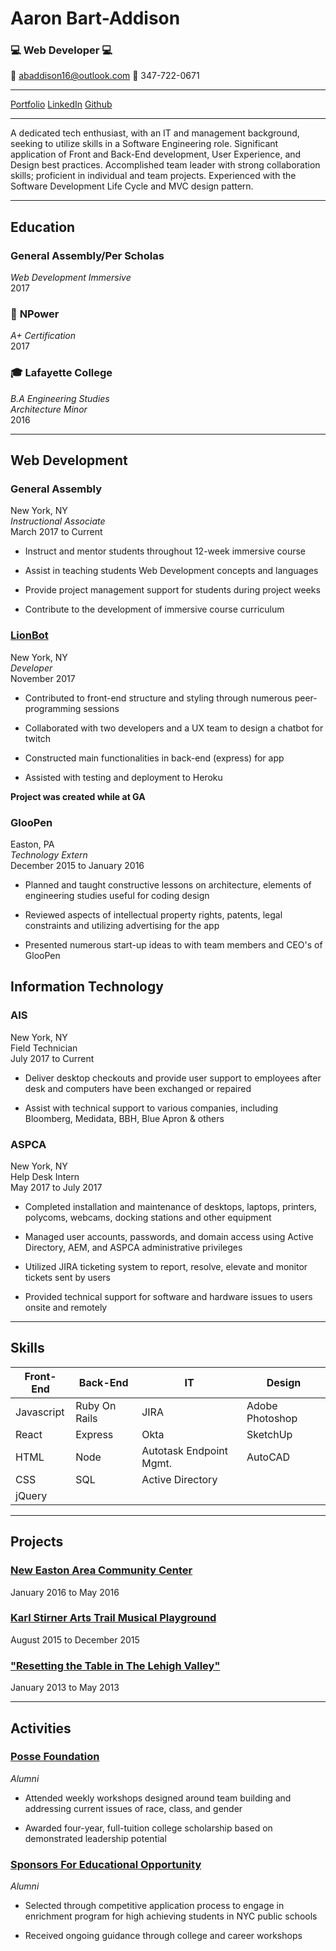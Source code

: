 # Aaron Bart-Addison 
### :computer: **Web Developer** :computer:

:email: abaddison16@outlook.com
:iphone: 347-722-0671
___
[Portfolio](https://ronaddy.github.io)
[LinkedIn](https://linkedin.com/in/abaddison16/)
[Github](https://github.com/RonAddy)
___

A dedicated tech enthusiast, with an IT and management background, seeking to utilize skills in a Software Engineering role. Significant application of Front and Back-End development, User Experience, and Design best practices.  Accomplished team leader with strong collaboration skills; proficient in individual and team projects. Experienced with the Software Development Life Cycle and MVC design pattern.

***

## Education

### **General Assembly/Per Scholas**
_Web Development Immersive_
<br>
2017

### :battery: **NPower**
_A+ Certification_
<br>
2017

### :mortar_board: **Lafayette College**
_B.A Engineering Studies_
<br>
_Architecture Minor_
<br>
2016

___

## Web Development 

### **General Assembly**
New York, NY
<br>
_Instructional Associate_
<br>
March 2017 to Current

* Instruct and mentor students throughout 12-week immersive course

* Assist in teaching students Web Development concepts and languages

* Provide project management support for students during project weeks

* Contribute to the development of immersive course curriculum 


### [**LionBot**](https://github.com/k1bs/lionbot)
New York, NY
<br>
_Developer_
<br>
November 2017

* Contributed to front-end structure and styling through numerous peer-programming sessions

* Collaborated with two developers and a UX team to design a chatbot for twitch

* Constructed main functionalities in back-end (express) for app

* Assisted with testing and deployment to Heroku

**Project was created while at GA**

### **GlooPen**
Easton, PA
<br>
_Technology Extern_
<br>
December 2015 to January 2016

* Planned and taught constructive lessons on architecture, elements of engineering studies useful for coding design

* Reviewed aspects of intellectual property rights, patents, legal constraints and utilizing advertising for the app

* Presented numerous start-up ideas to with team members and CEO's of GlooPen

## Information Technology

### **AIS**
New York, NY
<br>
Field Technician
<br>
July 2017 to Current
* Deliver desktop checkouts and provide user support to employees after desk and computers have been exchanged or repaired

* Assist with technical support to various companies, including Bloomberg, Medidata, BBH, Blue Apron & others

### **ASPCA**
New York, NY
<br>
Help Desk Intern
<br>
May 2017 to July 2017
* Completed installation and maintenance of desktops, laptops, printers, polycoms, webcams, docking stations and other equipment

* Managed user accounts, passwords, and domain access using Active Directory, AEM, and ASPCA administrative privileges 

* Utilized JIRA ticketing system to report, resolve, elevate and monitor tickets sent by users 

* Provided technical support for software and hardware issues to users onsite and remotely 

___

## Skills
|Front-End| Back-End | IT | Design|
|---------|----------|----|-------|
|Javascript|Ruby On Rails|JIRA|Adobe Photoshop
|React|Express|Okta|SketchUp
|HTML|Node|Autotask Endpoint Mgmt.|AutoCAD
|CSS|SQL|Active Directory
|jQuery|

___

## Projects
### [New Easton Area Community Center](https://www.youtube.com/watch?v=1DJS8skHULk)
January 2016 to May 2016

### [Karl Stirner Arts Trail Musical Playground](https://sites.lafayette.edu/egrs451-fa15/ksat-playground/)
August 2015 to December 2015

### ["Resetting the Table in The Lehigh Valley"](https://sustainability.lafayette.edu/wp-content/uploads/sites/19/2016/03/Resetting-the-Table-in-the-Lehigh-Valley-Final-Print-Version-June-2014.pdf)
January 2013 to May 2013

___

## Activities

### [**Posse Foundation**](https://www.possefoundation.org/)
_Alumni_
* Attended weekly workshops designed around team building and addressing current issues of race, class, and gender

* Awarded four-year, full-tuition college scholarship based on demonstrated leadership potential

### [**Sponsors For Educational Opportunity**](http://www.seo-usa.org/)
_Alumni_
* Selected through competitive application process to engage in enrichment program for high achieving students in NYC public schools

* Received ongoing guidance through college and career workshops
